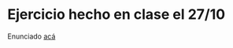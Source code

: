 # Ejercicio hecho en clase el 27/10

Enunciado [acá](https://docs.google.com/document/d/11dhfShK0oRGNuKcF9v52U65wDc470Kl8F0bO7fMjv9g/edit)
